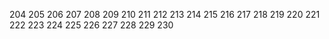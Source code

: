 204
205
206
207
208
209
210
211
212
213
214
215
216
217
218
219
220
221
222
223
224
225 
226
227
228
229
230
